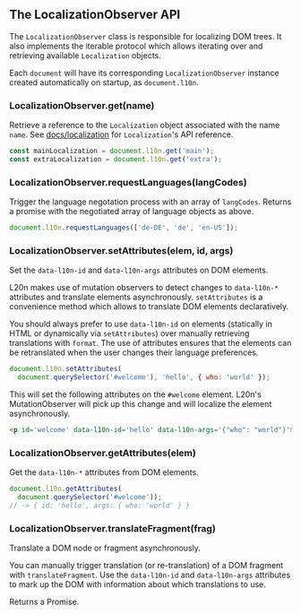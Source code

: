 The LocalizationObserver API
----------------------------

The `LocalizationObserver` class is responsible for localizing DOM trees.  It 
also implements the iterable protocol which allows iterating over and 
retrieving available `Localization` objects.

Each `document` will have its corresponding `LocalizationObserver` instance 
created automatically on startup, as `document.l10n`.


### LocalizationObserver.get(name)

Retrieve a reference to the `Localization` object associated with the name 
`name`.  See [docs/localization] for `Localization`'s API reference.

```javascript
const mainLocalization = document.l10n.get('main');
const extraLocalization = document.l10n.get('extra');
```

[docs/localization]: https://github.com/l20n/l20n.js/blob/master/docs/localization.md


### LocalizationObserver.requestLanguages(langCodes)

Trigger the language negotation process with an array of `langCodes`.  Returns 
a promise with the negotiated array of language objects as above.

```javascript
document.l10n.requestLanguages(['de-DE', 'de', 'en-US']);
```


### LocalizationObserver.setAttributes(elem, id, args)

Set the `data-l10n-id` and `data-l10n-args` attributes on DOM elements.

L20n makes use of mutation observers to detect changes to `data-l10n-*`
attributes and translate elements asynchronously.  `setAttributes` is 
a convenience method which allows to translate DOM elements declaratively.

You should always prefer to use `data-l10n-id` on elements (statically in HTML 
or dynamically via `setAttributes`) over manually retrieving translations with 
`format`.  The use of attributes ensures that the elements can be retranslated 
when the user changes their language preferences.

```javascript
document.l10n.setAttributes(
  document.querySelector('#welcome'), 'hello', { who: 'world' });
```

This will set the following attributes on the `#welcome` element.  L20n's 
MutationObserver will pick up this change and will localize the element 
asynchronously.

```html
<p id='welcome' data-l10n-id='hello' data-l10n-args='{"who": "world"}'></p> 
```


### LocalizationObserver.getAttributes(elem)

Get the `data-l10n-*` attributes from DOM elements.

```javascript
document.l10n.getAttributes(
  document.querySelector('#welcome'));
// -> { id: 'hello', args: { who: 'world' } }
```


### LocalizationObserver.translateFragment(frag)

Translate a DOM node or fragment asynchronously.

You can manually trigger translation (or re-translation) of a DOM fragment with 
`translateFragment`.  Use the `data-l10n-id` and `data-l10n-args` attributes to 
mark up the DOM with information about which translations to use.

Returns a Promise.
